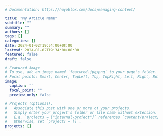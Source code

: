 ```yaml
---
# Documentation: https://hugoblox.com/docs/managing-content/

title: "My Article Name"
subtitle: ""
summary: ""
authors: []
tags: []
categories: []
date: 2024-01-02T19:34:00+08:00
lastmod: 2024-01-02T19:34:00+08:00
featured: false
draft: false

# Featured image
# To use, add an image named `featured.jpg/png` to your page's folder.
# Focal points: Smart, Center, TopLeft, Top, TopRight, Left, Right, BottomLeft, Bottom, BottomRight.
image:
  caption: ""
  focal_point: ""
  preview_only: false

# Projects (optional).
#   Associate this post with one or more of your projects.
#   Simply enter your project's folder or file name without extension.
#   E.g. `projects = ["internal-project"]` references `content/project/deep-learning/index.md`.
#   Otherwise, set `projects = []`.
projects: []
---
```

